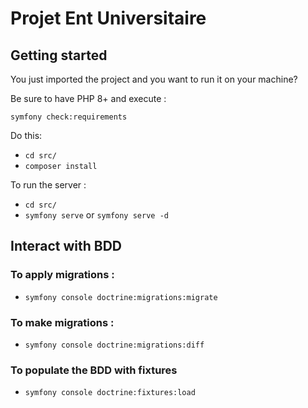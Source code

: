 # Projet Ent Universitaire

## Getting started
You just imported the project and you want to run it on your machine?

Be sure to have PHP 8+ and execute : 

`symfony check:requirements`

Do this:
- `cd src/`
- `composer install`

To run the server :
- `cd src/`
- `symfony serve` or `symfony serve -d`

## Interact with BDD
### To apply migrations : 
- `symfony console doctrine:migrations:migrate`
### To make migrations :
- `symfony console doctrine:migrations:diff`

### To populate the BDD with fixtures
- `symfony console doctrine:fixtures:load`